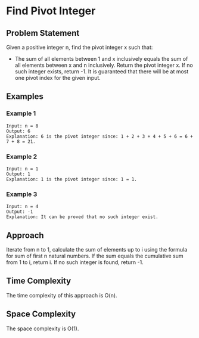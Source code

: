 # Find Pivot Integer

## Problem Statement
Given a positive integer n, find the pivot integer x such that:
- The sum of all elements between 1 and x inclusively equals the sum of all elements between x and n inclusively.
Return the pivot integer x. If no such integer exists, return -1. It is guaranteed that there will be at most one pivot index for the given input.

## Examples
### Example 1
```plaintext
Input: n = 8  
Output: 6  
Explanation: 6 is the pivot integer since: 1 + 2 + 3 + 4 + 5 + 6 = 6 + 7 + 8 = 21.
```

### Example 2
```plaintext
Input: n = 1  
Output: 1  
Explanation: 1 is the pivot integer since: 1 = 1.
```

### Example 3
```plaintext
Input: n = 4  
Output: -1  
Explanation: It can be proved that no such integer exist.
```

## Approach
Iterate from n to 1, calculate the sum of elements up to i using the formula for sum of first n natural numbers. If the sum equals the cumulative sum from 1 to i, return i. If no such integer is found, return -1.

## Time Complexity
The time complexity of this approach is O(n).

## Space Complexity
The space complexity is O(1).
